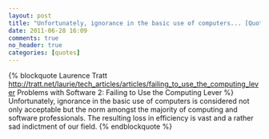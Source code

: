```yaml
---
layout: post
title: "Unfortunately, ignorance in the basic use of computers... [Quote]"
date: 2011-06-28 16:09
comments: true
no_header: true
categories: [quotes]
---
```

{% blockquote Laurence Tratt http://tratt.net/laurie/tech_articles/articles/failing_to_use_the_computing_lever Problems with Software 2: Failing to Use the Computing Lever %}
Unfortunately, ignorance in the basic use of computers is considered not only acceptable but the norm amongst the majority of computing and software professionals. The resulting loss in efficiency is vast and a rather sad indictment of our field.
{% endblockquote %}

